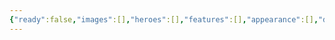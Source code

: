```yaml
---
{"ready":false,"images":[],"heroes":[],"features":[],"appearance":[],"dg-publish":true,"permalink":"/tabliczy/mifologicheskie-syuzhety/leda-i-lebed/","dgPassFrontmatter":true}
---
```



